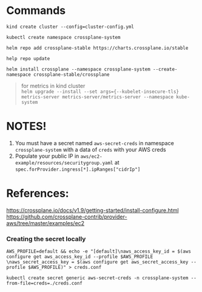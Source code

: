 # Commands

`kind create cluster --config=cluster-config.yml`

`kubectl create namespace crossplane-system`

`helm repo add crossplane-stable https://charts.crossplane.io/stable`

`help repo update`

`helm install crossplane --namespace crossplane-system --create-namespace crossplane-stable/crossplane`

> for metrics in kind cluster<br>
`helm upgrade --install --set args={--kubelet-insecure-tls} metrics-server metrics-server/metrics-server --namespace kube-system`

# NOTES!
1. You must have a secret named `aws-secret-creds` in namespace `crossplane-system` with a data of `creds` with your AWS creds
2. Populate your public IP in `aws/ec2-example/resources/securitygroup.yaml` at `spec.forProvider.ingress[*].ipRanges["cidrIp"]` 

# References:
https://crossplane.io/docs/v1.9/getting-started/install-configure.html
https://github.com/crossplane-contrib/provider-aws/tree/master/examples/ec2


### Creating the secret locally
`AWS_PROFILE=default && echo -e "[default]\naws_access_key_id = $(aws configure get aws_access_key_id --profile $AWS_PROFILE \naws_secret_access_key = $(aws configure get aws_secret_access_key --profile $AWS_PROFILE)" > creds.conf`

`kubectl create secret generic aws-secret-creds -n crossplane-system --from-file=creds=./creds.conf`